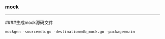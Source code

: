 ### mock
***
####生成mock源码文件
```shell
mockgen -source=db.go -destination=db_mock.go -package=main
```
